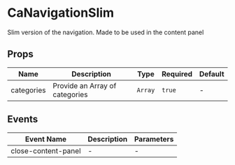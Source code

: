 # CaNavigationSlim

Slim version of the navigation. Made to be used in the content panel

## Props

<!-- @vuese:CaNavigationSlim:props:start -->
|Name|Description|Type|Required|Default|
|---|---|---|---|---|
|categories|Provide an Array of categories|`Array`|`true`|-|

<!-- @vuese:CaNavigationSlim:props:end -->


## Events

<!-- @vuese:CaNavigationSlim:events:start -->
|Event Name|Description|Parameters|
|---|---|---|
|close-content-panel|-|-|

<!-- @vuese:CaNavigationSlim:events:end -->


